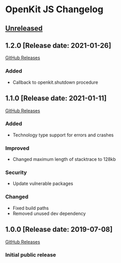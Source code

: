 # OpenKit JS Changelog

## [Unreleased](https://github.com/Dynatrace/openkit-js/compare/v1.2.0...HEAD)

## 1.2.0 [Release date: 2021-01-26]
[GitHub Releases](https://github.com/Dynatrace/openkit-js/releases/tag/v1.2.0)

### Added

-   Callback to openkit.shutdown procedure
## 1.1.0 [Release date: 2021-01-11]
[GitHub Releases](https://github.com/Dynatrace/openkit-js/releases/tag/v1.1.0)

### Added

-   Technology type support for errors and crashes

### Improved

-   Changed maximum length of stacktrace to 128kb

### Security

-   Update vulnerable packages

### Changed

-   Fixed build paths
-   Removed unused dev dependency

## 1.0.0 [Release date: 2019-07-08]

[GitHub Releases](https://github.com/Dynatrace/openkit-js/releases/tag/v1.0.0)

### Initial public release 